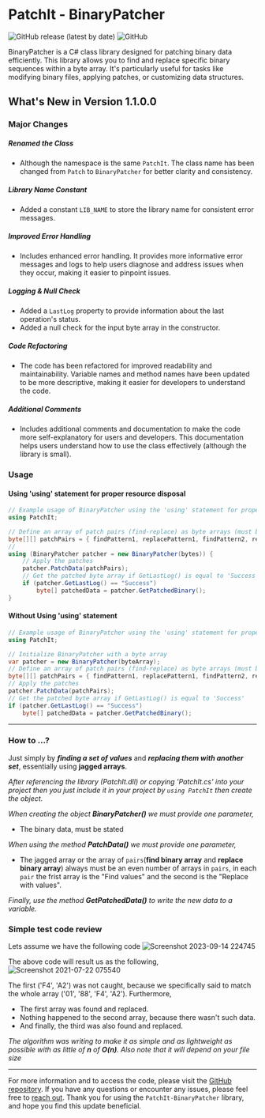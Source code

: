 # PatchIt - BinaryPatcher

![GitHub release (latest by date)](https://img.shields.io/github/v/release/AhaTheGhost/cs-patchit)
![GitHub](https://img.shields.io/github/license/AhaTheGhost/cs-patchit)

BinaryPatcher is a C# class library designed for patching binary data efficiently. This library allows you to find and replace specific binary sequences within a byte array. It's particularly useful for tasks like modifying binary files, applying patches, or customizing data structures.

## What's New in Version 1.1.0.0

### Major Changes

##### Renamed the Class
- Although the namespace is the same `PatchIt`. The class name has been changed from `Patch` to `BinaryPatcher` for better clarity and consistency.

##### Library Name Constant
- Added a constant `LIB_NAME` to store the library name for consistent error messages.

##### Improved Error Handling
- Includes enhanced error handling. It provides more informative error messages and logs to help users diagnose and address issues when they occur, making it easier to pinpoint issues.

##### Logging & Null Check
- Added a `LastLog` property to provide information about the last operation's status.
- Added a null check for the input byte array in the constructor.

##### Code Refactoring
- The code has been refactored for improved readability and maintainability. Variable names and method names have been updated to be more descriptive, making it easier for developers to understand the code.

##### Additional Comments
- Includes additional comments and documentation to make the code more self-explanatory for users and developers. This documentation helps users understand how to use the class effectively (although the library is small).

### Usage

#### Using 'using' statement for proper resource disposal

```csharp
// Example usage of BinaryPatcher using the 'using' statement for proper resource disposal
using PatchIt;

// Define an array of patch pairs (find-replace) as byte arrays (must be even number of elements)
byte[][] patchPairs = { findPattern1, replacePattern1, findPattern2, replacePattern2 };
//
using (BinaryPatcher patcher = new BinaryPatcher(bytes)) {
    // Apply the patches
    patcher.PatchData(patchPairs);
    // Get the patched byte array if GetLastLog() is equal to 'Success'
    if (patcher.GetLastLog() == "Success")
        byte[] patchedData = patcher.GetPatchedBinary();
}
```

#### Without Using 'using' statement

```csharp
// Example usage of BinaryPatcher using the 'using' statement for proper resource disposal
using PatchIt;

// Initialize BinaryPatcher with a byte array
var patcher = new BinaryPatcher(byteArray);
// Define an array of patch pairs (find-replace) as byte arrays (must be even number of elements)
byte[][] patchPairs = { findPattern1, replacePattern1, findPattern2, replacePattern2 };
// Apply the patches
patcher.PatchData(patchPairs);
// Get the patched byte array if GetLastLog() is equal to 'Success'
if (patcher.GetLastLog() == "Success")
    byte[] patchedData = patcher.GetPatchedBinary();
```
---
### How to ...?
Just simply by **_finding a set of values_** and **_replacing them with another set_**, essentially using **jagged arrays**.

_After referencing the library (PatchIt.dll) or copying 'PatchIt.cs' into your project then you just include it in your project by `using PatchIt` then create the object._

_When creating the object **BinaryPatcher()** we must provide one parameter,_
- The binary data, must be stated

_When using the method **PatchData()** we must provide one parameter,_
- The jagged array or the array of `pairs`(**find binary array** and **replace binary array**) always must be an even number of arrays in `pairs`, in each `pair` the frist array is the "Find values" and the second  is the "Replace with values".

_Finally, use the method **GetPatchedData()** to write the new data to a variable._

### Simple test code review
Lets assume we have the following code
![Screenshot 2023-09-14 224745](https://github.com/AhaTheGhost/cs-patchit/assets/19475395/b29b5d6f-295b-4a59-92d2-58beac902d53)

The above code will result us as the following,
![Screenshot 2021-07-22 075540](https://user-images.githubusercontent.com/19475395/126592087-5d941060-6739-435c-ba34-43985b58514d.png)


The first ('F4', 'A2') was not caught, because we specifically said to match the whole array ('01', '88', 'F4', 'A2').
Furthermore,
- The first array was found and replaced.
- Nothing happened to the second array, because there wasn't such data.
- And finally, the third was also found and replaced.

_The algorithm was writing to make it as simple and as lightweight as possible with as little of **n** of **O(n)**. Also note that it will depend on your file size_

---
For more information and to access the code, please visit the [GitHub repository](https://github.com/AhaTheGhost/cs-patchit/).
If you have any questions or encounter any issues, please feel free to [reach out](mailto:ahmad360pro@gmail.com).
Thank you for using the `PatchIt-BinaryPatcher` library, and hope you find this update beneficial.
